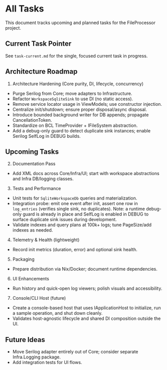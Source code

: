 # All Tasks

This document tracks upcoming and planned tasks for the FileProcessor project.

## Current Task Pointer
See `task-current.md` for the single, focused current task in progress.

## Architecture Roadmap

1) Architecture Hardening (Core purity, DI, lifecycle, concurrency)
- Purge Serilog from Core; move adapters to Infrastructure.
- Refactor `WorkspaceSqliteSink` to use DI (no static access).
- Remove service locator usage in ViewModels; use constructor injection.
- Centralize init/shutdown; ensure proper disposal/async disposal.
- Introduce bounded background writer for DB appends; propagate CancellationToken.
- Standardize on BCL TimeProvider + IFileSystem abstraction.
- Add a debug-only guard to detect duplicate sink instances; enable Serilog SelfLog in DEBUG builds.

## Upcoming Tasks

2) Documentation Pass
- Add XML docs across Core/Infra/UI; start with workspace abstractions and Infra DB/logging classes.

3) Tests and Performance
- Unit tests for `SqliteWorkspaceDb` queries and materialization.
- Integration probe: emit one event after init, assert one row in `log_entries` (verifies single sink, no duplicates). Note: a runtime debug-only guard is already in place and SelfLog is enabled in DEBUG to surface duplicate sink issues during development.
- Validate indexes and query plans at 100k+ logs; tune PageSize/add indexes as needed.

4) Telemetry & Health (lightweight)
- Record init metrics (duration, error) and optional sink health.

5) Packaging
- Prepare distribution via Nix/Docker; document runtime dependencies.

6) UI Enhancements
- Run history and quick-open log viewers; polish visuals and accessibility.

7) Console/CLI Host (future)
- Create a console-based host that uses IApplicationHost to initialize, run a sample operation, and shut down cleanly.
- Validates host-agnostic lifecycle and shared DI composition outside the UI.

## Future Ideas
- Move Serilog adapter entirely out of Core; consider separate Infra.Logging package.
- Add integration tests for UI flows.
